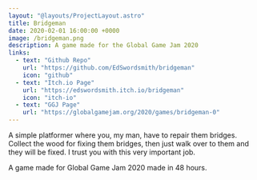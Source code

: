 ```yaml
---
layout: "@layouts/ProjectLayout.astro"
title: Bridgeman
date: 2020-02-01 16:00:00 +0000
image: /bridgeman.png
description: A game made for the Global Game Jam 2020
links:
  - text: "Github Repo" 
    url: "https://github.com/EdSwordsmith/bridgeman"
    icon: "github"
  - text: "Itch.io Page"
    url: "https://edswordsmith.itch.io/bridgeman"
    icon: "itch-io"
  - text: "GGJ Page"
    url: "https://globalgamejam.org/2020/games/bridgeman-0"
---
```


A simple platformer where you, my man, have to repair them bridges. Collect the wood for fixing them bridges, then just walk over to them and they will be fixed. I trust you with this very important job.

A game made for Global Game Jam 2020 made in 48 hours.
